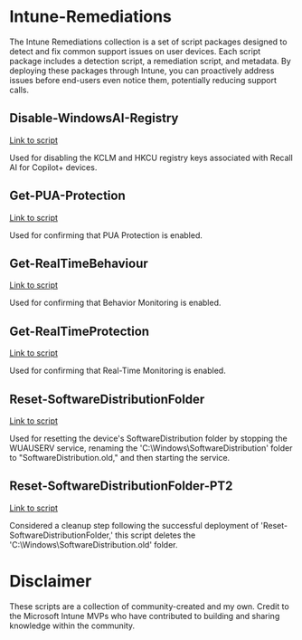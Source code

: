# Intune-Remediations
The Intune Remediations collection is a set of script packages designed to detect and fix common support issues on user devices. Each script package includes a detection script, a remediation script, and metadata. By deploying these packages through Intune, you can proactively address issues before end-users even notice them, potentially reducing support calls.

## Disable-WindowsAI-Registry
[Link to script](https://github.com/AntoPorter/Intune-Remediations/tree/96619173eea211f678fe360c207b7328f9a47928/Disable-WindowsAI-Registry)

Used for disabling the KCLM and HKCU registry keys associated with Recall AI for Copilot+ devices.

## Get-PUA-Protection
[Link to script](https://github.com/AntoPorter/Intune-Remediations/tree/96619173eea211f678fe360c207b7328f9a47928/Get-PUA-Protection)

Used for confirming that PUA Protection is enabled.

## Get-RealTimeBehaviour
[Link to script](https://github.com/AntoPorter/Intune-Remediations/tree/96619173eea211f678fe360c207b7328f9a47928/Get-RealTimeBehaviour)

Used for confirming that Behavior Monitoring is enabled.

## Get-RealTimeProtection
[Link to script](https://github.com/AntoPorter/Intune-Remediations/tree/96619173eea211f678fe360c207b7328f9a47928/Get-RealTimeProtection)

Used for confirming that Real-Time Monitoring is enabled.

## Reset-SoftwareDistributionFolder
[Link to script](https://github.com/AntoPorter/Intune-Remediations/tree/96619173eea211f678fe360c207b7328f9a47928/Reset-SoftwareDistributionFolder)

Used for resetting the device's SoftwareDistribution folder by stopping the WUAUSERV service, renaming the 'C:\Windows\SoftwareDistribution' folder to "SoftwareDistribution.old," and then starting the service.

## Reset-SoftwareDistributionFolder-PT2
[Link to script](https://github.com/AntoPorter/Intune-Remediations/tree/96619173eea211f678fe360c207b7328f9a47928/Reset-SoftwareDistributionFolder-PT2)

Considered a cleanup step following the successful deployment of 'Reset-SoftwareDistributionFolder,' this script deletes the 'C:\Windows\SoftwareDistribution.old' folder.

# Disclaimer
These scripts are a collection of community-created and my own. Credit to the Microsoft Intune MVPs who have contributed to building and sharing knowledge within the community.
